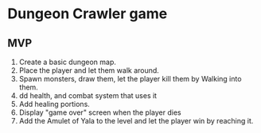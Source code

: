 # Dungeon Crawler game
## MVP
<ol>
<li>Create a basic dungeon map.</li>
<li>Place the player and let them walk around.</li>
<li>Spawn monsters, draw them, let the player kill them
by Walking into them.</li>
<li>dd health, and combat system that uses it</li>
<li>Add healing portions.</li>
<li>Display "game over" screen when the player dies</li>
<li>Add the Amulet of Yala to the level and let the player
win by reaching it.</li>
</ol>
